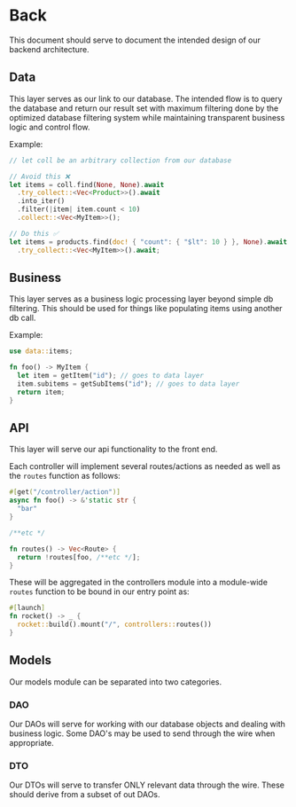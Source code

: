 # Back

This document should serve to document the intended design of our backend architecture.

## Data

This layer serves as our link to our database. The intended flow is to query the database and return our result set with maximum filtering done by the optimized database filtering system while maintaining transparent business logic and control flow.

Example:

```rust
// let coll be an arbitrary collection from our database

// Avoid this ❌
let items = coll.find(None, None).await
  .try_collect::<Vec<Product>>().await
  .into_iter()
  .filter(|item| item.count < 10)
  .collect::<Vec<MyItem>>();

// Do this ✅
let items = products.find(doc! { "count": { "$lt": 10 } }, None).await
  .try_collect::<Vec<MyItem>>().await;
```

## Business

This layer serves as a business logic processing layer beyond simple db filtering. This should be used for things like populating items using another db call.

Example:

```rust
use data::items;

fn foo() -> MyItem {
  let item = getItem("id"); // goes to data layer
  item.subitems = getSubItems("id"); // goes to data layer
  return item;
}
```

## API

This layer will serve our api functionality to the front end.

Each controller will implement several routes/actions as needed as well as the `routes` function as follows:

```rust
#[get("/controller/action")]
async fn foo() -> &'static str {
  "bar"
}

/**etc */

fn routes() -> Vec<Route> {
  return !routes[foo, /**etc */];
}
```

These will be aggregated in the controllers module into a module-wide `routes` function to be bound in our entry point as:

```rust
#[launch]
fn rocket() -> _ {
  rocket::build().mount("/", controllers::routes())
}
```

## Models

Our models module can be separated into two categories.

### DAO

Our DAOs will serve for working with our database objects and dealing with business logic. Some DAO's may be used to send through the wire when appropriate.

### DTO

Our DTOs will serve to transfer ONLY relevant data through the wire. These should derive from a subset of out DAOs.

